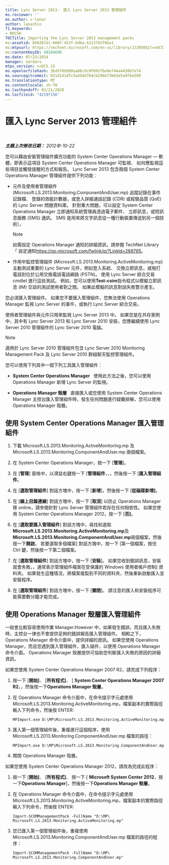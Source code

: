 ```yaml
---
title: Lync Server 2013： 匯入 Lync Server 2013 管理組件
ms.reviewer: ''
ms.author: v-lanac
author: lanachin
f1.keywords:
- NOCSH
TOCTitle: Importing the Lync Server 2013 management packs
ms:assetid: 846287e1-660f-453f-bdba-b2137b5f0ea1
ms:mtpsurl: https://technet.microsoft.com/en-us/library/JJ205052(v=OCS.15)
ms:contentKeyID: 48184690
ms.date: 07/23/2014
manager: serdars
mtps_version: v=OCS.15
ms.openlocfilehash: 3bd5f09d80aa86c9c0f692fbe0e744a445067e74
ms.sourcegitcommit: 831d141dfc5a49dd764cb296b73b63e5a9f8e599
ms.translationtype: MT
ms.contentlocale: zh-TW
ms.lasthandoff: 02/21/2020
ms.locfileid: "42197156"
---
```

<div data-xmlns="http://www.w3.org/1999/xhtml">

<div class="topic" data-xmlns="http://www.w3.org/1999/xhtml" data-msxsl="urn:schemas-microsoft-com:xslt" data-cs="https://msdn.microsoft.com/">

<div data-asp="https://msdn2.microsoft.com/asp">

# <a name="importing-the-lync-server-2013-management-packs"></a>匯入 Lync Server 2013 管理組件

</div>

<div id="mainSection">

<div id="mainBody">

<span> </span>

_**主題上次修改日期：** 2012年-10-22_

您可以藉由安裝管理組件擴充功能的 System Center Operations Manager — 軟體，即表示這項目 System Center Operations Manager 可監視、 如何應監視這些項目並觸發提醒的方式和報告。 Lync Server 2013 包含兩個 System Center Operations Manager 管理組件提供下列功能：

  - 元件及使用者管理組件 (Microsoft.LS.2013.Monitoring.ComponentAndUser.mp) 追蹤記錄在事件記錄檔、 登錄的效能計數器，或登入詳細通話記錄 (CDR) 或經驗品質 (QoE) 的 Lync Server 問題資料庫。 針對重大問題，可以設定 System Center Operations Manager 立即通知系統管理員透過電子郵件、 立即訊息，或短訊息服務 (SMS) 通訊。 SMS 是用來將文字訊息從一種行動裝置傳送到另一個技術）。
    
    <div>
    

    > [!NOTE]  
    > 如需設定 Operations Manager 通知的詳細資訊，請參閱 TechNet Library 「 設定通知<A href="https://go.microsoft.com/fwlink/p/?linkid=268785">https://go.microsoft.com/fwlink/p/?LinkId=268785</A>。

    
    </div>

  - 作用中監控管理組件 (Microsoft.LS.2013.Monitoring.ActiveMonitoring.mp) 主動測試重要的 Lync Server 元件，例如登入系統、 交換立即訊息，或撥打電話到位於公用交換電話電話網路 (PSTN)。 使用 Lync Server 綜合交易 cmdlet 進行這些測試。 例如，您可以使用**Test-csim**指令程式以模擬立即訊息 (IM) 交談的測試使用者對之間。 如果此模擬的訊息對話失敗警示產生。

您必須匯入管理組件。 如果您不要匯入管理組件，您無法使用 Operations Manager 監視 Lync Server 的事件，或執行 Lync Server 綜合交易。

使用者管理組件與元件只用來監視 Lync Server 2013 中。 如果您是在共存案例中，其中有 Lync Server 2013 和 Lync Server 2010 安裝，您應繼續使用 Lync Server 2010 管理組件的 Lync Server 2010 電腦。

<div>


> [!NOTE]  
> 適用於 Lync Server 2010 管理組件包含 Lync Server 2010 Monitoring Management Pack 及 Lync Server 2010 群組聊天監控管理組件。



</div>

您可以使用下列其中一個下列工具匯入管理組件：

  - **System Center Operations Manager**   使用此方法之後，您可以使用 Operations Manager 新增 Lync Server 的監視。

  - **Operations Manager 殼層**   直接匯入或您使用 System Center Operations Manager 主控台匯入管理組件時，發生任何問題進行疑難排解，您可以使用 Operations Manager 殼層。

<div>

## <a name="importing-the-management-packs-by-using-system-center-operations-manager"></a>使用 System Center Operations Manager 匯入管理組件

1.  下載 Microsoft.LS.2013.Monitoring.ActiveMonitoring.mp 及 Microsoft.LS.2013.Monitoring.ComponentAndUser.mp 兩個檔案。

2.  在 System Center Operations Manager，按一下 [**管理**]。

3.  在 [**管理**] 窗格中，以滑鼠右鍵按一下 [**管理組件**，，，然後按一下 [**匯入管理組件**。

4.  在 [**選取管理組件**] 對話方塊中，按一下 [**新增**]，然後按一下 [**從磁碟新增]**。

5.  在 [**線上目錄連線**] 對話方塊中，按一下 [**取消**] 以防止 Operations Manager 移 online，請參閱針對 Lync Server 管理組件若存在任何相依性。 如果您使用 System Center Operations Manager 2012，按一下 [**否]**。

6.  在 [**選取要匯入管理組件**] 對話方塊中，尋找和選取**Microsoft.LS.2013.Monitoring.ActiveMonitoring.mp**及**Microsoft.LS.2013.Monitoring.ComponentAndUser.mp**兩個檔案，然後按一下**開啟**。 若要選取多個檔案] 對話方塊中，按一下 [第一個檔案，按住 Ctrl 鍵，然後按一下第二個檔案。

7.  在 [**選取管理組件**] 對話方塊中，按一下 [**安裝**]。 如果您收到錯誤訊息，安裝就會失敗，，通常表示管理組件檔案在受保護的 Windows 使用者帳戶控制] 資料夾。 如果發生這種情況，將檔案複製到不同的資料夾，然後重新啟動匯入並安裝程序。

8.  在 [**選取管理組件**] 對話方塊中，按一下 [**關閉**]。 請注意的匯入和安裝程序可能需要數分鐘才能完成。

</div>

<div>

## <a name="importing-management-packs-by-using-the-operations-manager-shell"></a>使用 Operations Manager 殼層匯入管理組件

一般會比較容易使用作業 Manager.However 中，如果發生錯誤，而且匯入失敗時，主控台一律也不會提供足夠的錯誤報告匯入管理組件。 相較之下，Operations Manager 命令介面中，提供詳細的資訊。 如果您使用 Operations Manager，而且您遇到匯入管理組件，匯入組件，以使用 Operations Manager 命令介面。 Operations Manager 殼層提供可協助您判斷匯入失敗的原因的詳細資訊。

如果您使用 System Center Operations Manager 2007 R2，請完成下列程序：

1.  按一下 [**開始]**、 [**所有程式]**、 [ **System Center Operations Manager 2007 R2**，，然後按一下**Operations Manager 殼層**。

2.  在 Operations Manager 命令介面中，在命令提示字元處使用 Microsoft.LS.2013.Monitoring.ActiveMonitoring.mp，檔案副本的實際路徑輸入下列命令，然後按 ENTER:
    
        MPImport.exe D:\MP\Microsoft.LS.2013.Monitoring.ActiveMonitoring.mp

3.  匯入第一個管理組件後，重複進行這個程序，使用 Microsoft.LS.2013.Monitoring.ComponentAndUser.mp 檔案的路徑：
    
        MPImport.exe D:\MP\Microsoft.LS.2013.Monitoring.ComponentAndUser.mp

4.  關閉 Operations Manager 殼層。

如果您使用 System Center Operations Manager 2012，請改為完成此程序：

1.  按一下 [**開始]**、 [**所有程式]**、 按一下 [ **Microsoft System Center 2012**，按一下**Operations Manager**]，然後按一下**Operations Manager 殼層**。

2.  在 Operations Manager 命令介面中，在命令提示字元處使用 Microsoft.LS.2013.Monitoring.ActiveMonitoring.mp，檔案副本的實際路徑輸入下列命令，然後按 ENTER:
    
        Import-SCOMManagementPack -FullName "D:\MP\ Microsoft.LS.2013.Monitoring.ActiveMonitoring.mp"

3.  您已匯入第一個管理組件後，重複使用 Microsoft.LS.2013.Monitoring.ComponentAndUser.mp 檔案的路徑的程序：
    
        Import-SCOMManagementPack -FullName "D:\MP\ Microsoft.LS.2013.Monitoring.ComponentAndUser.mp"

</div>

</div>

<span> </span>

</div>

</div>

</div>

